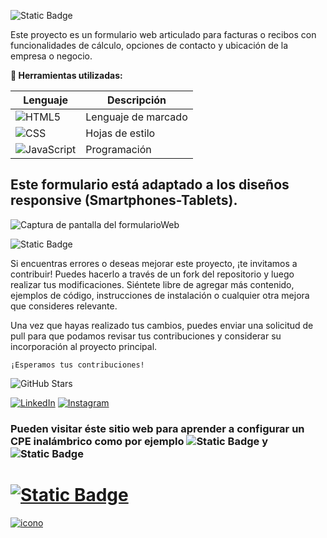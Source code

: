 ![Static Badge](https://img.shields.io/badge/Formulario-WEB-green)

Este proyecto es un formulario web articulado para facturas o recibos con funcionalidades de cálculo, opciones de contacto y ubicación de la empresa o negocio.

**🔧 Herramientas utilizadas:**

| Lenguaje | Descripción            |
|----------|------------------------|
| ![HTML5](https://img.shields.io/badge/HTML5-%23E34F26.svg?logo=html5&logoColor=white)     | Lenguaje de marcado    |
| ![CSS](https://img.shields.io/badge/CSS-%231572B6.svg?logo=css3&logoColor=white)      | Hojas de estilo        |
| ![JavaScript](https://img.shields.io/badge/JavaScript-%23F7DF1E.svg?logo=javascript&logoColor=black)       | Programación           |


## Este formulario está adaptado a los diseños responsive (Smartphones-Tablets).

![Captura de pantalla del formularioWeb](https://user-images.githubusercontent.com/93176365/232712634-e7b3bf45-9458-4740-9653-ea036dca2dd5.png)

![Static Badge](https://img.shields.io/badge/CONTRIBUCIONES-4A9BE2)

Si encuentras errores o deseas mejorar este proyecto, ¡te invitamos a contribuir! Puedes hacerlo a través de un fork del repositorio y luego realizar tus modificaciones. Siéntete libre de agregar más contenido, ejemplos de código, instrucciones de instalación o cualquier otra mejora que consideres relevante.

Una vez que hayas realizado tus cambios, puedes enviar una solicitud de pull para que podamos revisar tus contribuciones y considerar su incorporación al proyecto principal.

`¡Esperamos tus contribuciones!`

![GitHub Stars](https://img.shields.io/github/stars/solidsnk86/formularioWeb.svg?style=social)

[![LinkedIn](https://img.shields.io/badge/-LinkedIn-%230077B5?style=flat-square&logo=linkedin&logoColor=white)](https://www.linkedin.com/in/gabriel-calcagni-659907260) [![Instagram](https://img.shields.io/badge/-Instagram-%23E4405F?style=flat-square&logo=instagram&logoColor=white)](https://www.instagram.com/calcagni_gabriel26/?ishid=ZDdkNTZiNTM%3D) 

### Pueden visitar éste sitio web para aprender a configurar un CPE inalámbrico como por ejemplo ![Static Badge](https://img.shields.io/badge/TP-LINK-darkgreen) y ![Static Badge](https://img.shields.io/badge/UBIQUITI-gray)
  
# [![Static Badge](https://img.shields.io/badge/Neo-Tecs-mediumslateblue)](https://neotecs.tech)

[![icono](https://img.shields.io/badge/Icono-FontAwesome-%230769AD?logo=fontawesome)](enlace-a-tu-pagina)


